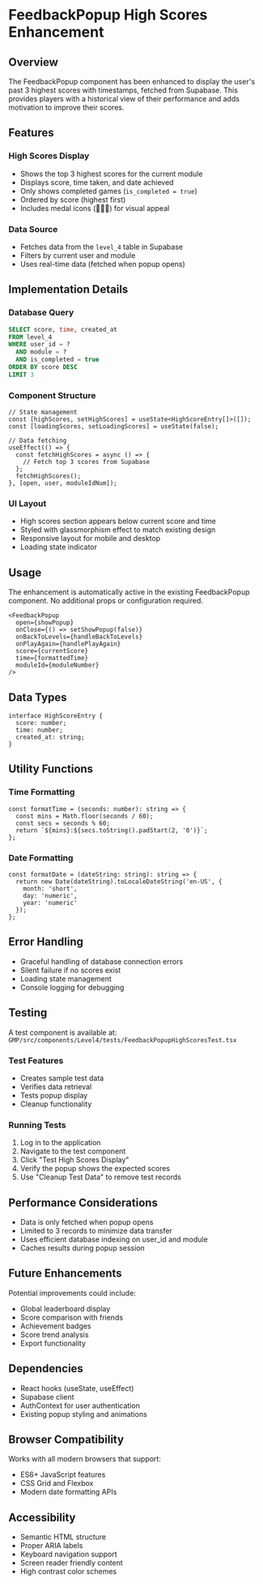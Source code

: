 # FeedbackPopup High Scores Enhancement

## Overview

The FeedbackPopup component has been enhanced to display the user's past 3 highest scores with timestamps, fetched from Supabase. This provides players with a historical view of their performance and adds motivation to improve their scores.

## Features

### High Scores Display
- Shows the top 3 highest scores for the current module
- Displays score, time taken, and date achieved
- Only shows completed games (`is_completed = true`)
- Ordered by score (highest first)
- Includes medal icons (🥇🥈🥉) for visual appeal

### Data Source
- Fetches data from the `level_4` table in Supabase
- Filters by current user and module
- Uses real-time data (fetched when popup opens)

## Implementation Details

### Database Query
```sql
SELECT score, time, created_at 
FROM level_4 
WHERE user_id = ? 
  AND module = ? 
  AND is_completed = true 
ORDER BY score DESC 
LIMIT 3
```

### Component Structure
```tsx
// State management
const [highScores, setHighScores] = useState<HighScoreEntry[]>([]);
const [loadingScores, setLoadingScores] = useState(false);

// Data fetching
useEffect(() => {
  const fetchHighScores = async () => {
    // Fetch top 3 scores from Supabase
  };
  fetchHighScores();
}, [open, user, moduleIdNum]);
```

### UI Layout
- High scores section appears below current score and time
- Styled with glassmorphism effect to match existing design
- Responsive layout for mobile and desktop
- Loading state indicator

## Usage

The enhancement is automatically active in the existing FeedbackPopup component. No additional props or configuration required.

```tsx
<FeedbackPopup
  open={showPopup}
  onClose={() => setShowPopup(false)}
  onBackToLevels={handleBackToLevels}
  onPlayAgain={handlePlayAgain}
  score={currentScore}
  time={formattedTime}
  moduleId={moduleNumber}
/>
```

## Data Types

```tsx
interface HighScoreEntry {
  score: number;
  time: number;
  created_at: string;
}
```

## Utility Functions

### Time Formatting
```tsx
const formatTime = (seconds: number): string => {
  const mins = Math.floor(seconds / 60);
  const secs = seconds % 60;
  return `${mins}:${secs.toString().padStart(2, '0')}`;
};
```

### Date Formatting
```tsx
const formatDate = (dateString: string): string => {
  return new Date(dateString).toLocaleDateString('en-US', {
    month: 'short',
    day: 'numeric',
    year: 'numeric'
  });
};
```

## Error Handling

- Graceful handling of database connection errors
- Silent failure if no scores exist
- Loading state management
- Console logging for debugging

## Testing

A test component is available at:
`GMP/src/components/Level4/tests/FeedbackPopupHighScoresTest.tsx`

### Test Features
- Creates sample test data
- Verifies data retrieval
- Tests popup display
- Cleanup functionality

### Running Tests
1. Log in to the application
2. Navigate to the test component
3. Click "Test High Scores Display"
4. Verify the popup shows the expected scores
5. Use "Cleanup Test Data" to remove test records

## Performance Considerations

- Data is only fetched when popup opens
- Limited to 3 records to minimize data transfer
- Uses efficient database indexing on user_id and module
- Caches results during popup session

## Future Enhancements

Potential improvements could include:
- Global leaderboard display
- Score comparison with friends
- Achievement badges
- Score trend analysis
- Export functionality

## Dependencies

- React hooks (useState, useEffect)
- Supabase client
- AuthContext for user authentication
- Existing popup styling and animations

## Browser Compatibility

Works with all modern browsers that support:
- ES6+ JavaScript features
- CSS Grid and Flexbox
- Modern date formatting APIs

## Accessibility

- Semantic HTML structure
- Proper ARIA labels
- Keyboard navigation support
- Screen reader friendly content
- High contrast color schemes
